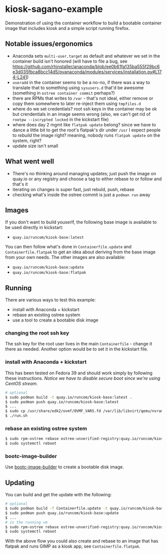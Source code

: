 # kiosk-sagano-example

Demonstration of using the container workflow to build a bootable container image that includes kiosk and a simple script running firefox.

## Notable issues/ergonomics

- Anaconda sets `multi-user.target` as default and whatever we set in the container build isn't honored (will have to file a bug, see https://github.com/rhinstaller/anaconda/blob/ee0b61fa135ba555f29bc6e3d035fbca8bcc14d5/pyanaconda/modules/services/installation.py#L174-L241)
- `useradd` in the container seems to be a no-no, if there was a way to translate that to something using `sysusers.d` that'd be awesome (something in `ostree container commit` perhaps?)
- there are RPMs that writes to `/var` - that's not ideal, either remove or copy them somewhere to later re-inject them using `tmpfiles.d`
- where do we set credentials? root ssh keys in the container may be ok but crendentials in an image seems wrong (also, we can't get rid of `rootpw --iscrypted locked` in the kickstart file)
- where does day 2 mgmt like `flatpak update` belong? since we have to dance a little bit to get the root's flatpak's dir under `/usr` I expect people to _rebuild_ the image right? meaning, nobody runs `flatpak update` on the system, right?
- update size isn't small

## What went well

- There's no thinking around managing updates; just push the image on quay.io or any registry and choose a tag to either rebase to or follow and that's it
- iterating on changes is super fast, just rebuld, push, rebase
- checking what's inside the ostree commit is just a `podman run` away

## Images

If you don't want to build youserlf, the following base image is available to be used directly in kickstart:

- `quay.io/runcom/kiosk-base:latest`

You can then follow what's done in `Containerfile.update` and `Containerfile.flatpak` to get an idea about deriving from the base image from your own needs.
The other images are also available:

- `quay.io/runcom/kiosk-base:update`
- `quay.io/runcom/kiosk-base:flatpak`

## Running

There are various ways to test this example:

- install with Anaconda + kickstart
- rebase an existing ostree system
- use a tool to create a bootable disk image

### changing the root ssh key

The ssh key for the root user lives in the main `Containerfile` - change it there as needed. Another option would be to set it in the kickstart file.

### install with Anaconda + kickstart

This has been tested on Fedora 39 and should work simply by following these instructions. _Notice we have to disable secure boot since we're using CentOS stream._

```sh
# optional
$ sudo podman build -t quay.io/runcom/kiosk-base:latest .
$ sudo podman push quay.io/runcom/kiosk-base:latest
$ ...
$ sudo cp /usr/share/edk2/ovmf/OVMF_VARS.fd /var/lib/libvirt/qemu/nvram/sagano-demo_VARS.fd
$ ./run.sh
```

### rebase an existing ostree system

```sh
$ sudo rpm-ostree rebase ostree-unverified-registry:quay.io/runcom/kiosk-base:latest
$ sudo systemctl reboot
```

### bootc-image-builder

Use [bootc-image-builder](https://github.com/osbuild/bootc-image-builder) to create a bootable disk image.

## Updating

You can build and get the update with the following:

```sh
# optional
$ sudo podman build -f Containerfile.update -t quay.io/runcom/kiosk-base:update .
$ sudo podman push quay.io/runcom/kiosk-base:update
$ ...
# in the running vm
$ sudo rpm-ostree rebase ostree-unverified-registry:quay.io/runcom/kiosk-base:update
$ sudo systemctl reboot
```

With the above flow you could also create and rebase to an image that has flatpak and runs GIMP as a kiosk app, see `Containerfile.flatpak`.
